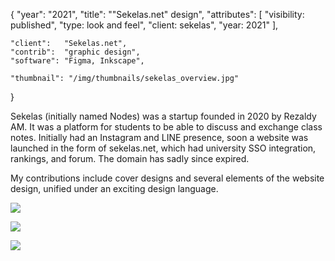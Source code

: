 {
	"year": "2021",
	"title": "\"Sekelas.net\" design",
	"attributes": [
		"visibility: published",
		"type: look and feel",
		"client: sekelas",
		"year: 2021"
	],
	
	"client":   "Sekelas.net",
	"contrib":  "graphic design",
	"software": "Figma, Inkscape",
	
	"thumbnail": "/img/thumbnails/sekelas_overview.jpg"
}

Sekelas (initially named Nodes) was a startup founded in 2020 by Rezaldy AM. It was a platform for students to be able to discuss and exchange class notes. Initially had an Instagram and LINE presence, soon a website was launched in the form of sekelas.net, which had university SSO integration, rankings, and forum. The domain has sadly since expired.

My contributions include cover designs and several elements of the website design, unified under an exciting design language.

![](/img/thumbnails/sekelas_overview.jpg)

![](/img/portfolio/sekelas_forum.jpg)

![](/img/portfolio/sekelas_notes.jpg)
